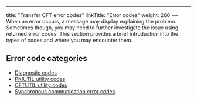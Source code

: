 ---
title: "Transfer CFT error codes"
linkTitle: "Error codes"
weight: 260
---When an error occurs, a message may display explaining the problem. Sometimes though, you may need to further investigate the issue using returned error codes. This section provides a brief introduction into the types of codes and where you may encounter them.

## Error code categories

- [Diagnostic codes](about_diagnostic_codes)
- [PKIUTIL utility codes](pkiutil_error_codes)
- [CFTUTIL utility codes](cftutil_utility_messages)
- [Synchronous communication error codes](synch_comm_return_codes)
